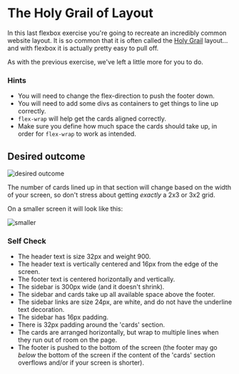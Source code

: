 # The Holy Grail of Layout

In this last flexbox exercise you're going to recreate an incredibly common website layout. It is so common that it is often called the [Holy Grail](https://www.google.com/search?q=holy+grail+layout&tbm=isch&sclient=img) layout... and with flexbox it is actually pretty easy to pull off.

As with the previous exercise, we've left a little more for you to do.

### Hints
- You will need to change the flex-direction to push the footer down.
- You will need to add some divs as containers to get things to line up correctly.
- `flex-wrap` will help get the cards aligned correctly.
-  Make sure you define how much space the cards should take up, in order for `flex-wrap` to work as intended.

## Desired outcome

![desired outcome](./desired-outcome.png)

The number of cards lined up in that section will change based on the width of your screen, so don't stress about getting _exactly_ a 2x3 or 3x2 grid.

On a smaller screen it will look like this:

![smaller](./desired-outcome-smaller.png)

### Self Check
- The header text is size 32px and weight 900.
- The header text is vertically centered and 16px from the edge of the screen.
- The footer text is centered horizontally and vertically.
- The sidebar is 300px wide (and it doesn't shrink).
- The sidebar and cards take up all available space above the footer.
- The sidebar links are size 24px, are white, and do not have the underline text decoration.
- The sidebar has 16px padding.
- There is 32px padding around the 'cards' section.
- The cards are arranged horizontally, but wrap to multiple lines when they run out of room on the page.
- The footer is pushed to the bottom of the screen (the footer may go _below_ the bottom of the screen if the content of the 'cards' section overflows and/or if your screen is shorter).
